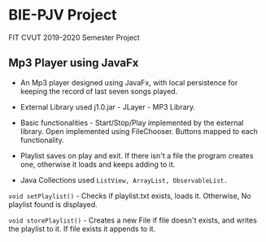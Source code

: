 # BIE-PJV Project 

FIT CVUT 2019-2020 Semester Project  
  
## Mp3 Player using JavaFx   
  

 - An Mp3 player designed using JavaFx, with local persistence for keeping the record of last seven songs played.

- External Library used j1.0.jar - JLayer - MP3 Library.

- Basic functionalities - Start/Stop/Play implemented by the external library. Open implemented using FileChooser. Buttons mapped to each functionality. 

- Playlist saves on play and exit. If there isn't a file the program creates one,  otherwise it loads and keeps adding to it. 

- Java Collections used 
  ```ListView, ArrayList, ObservableList.```


```void setPlaylist()``` - Checks if playlist.txt exists, loads it. Otherwise, No playlist found is displayed.

```void storePlaylist()``` - Creates a new File if file doesn't exists, and writes the playlist to it. If file exists it appends to it.  

